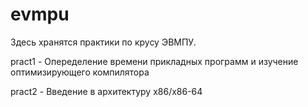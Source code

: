 # evmpu
Здесь хранятся практики по крусу ЭВМПУ.

pract1 - Опеределение времени прикладных программ и изучение оптимизирующего компилятора

pract2 - Введение в архитектуру x86/x86-64
